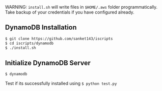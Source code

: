 WARNING: ``install.sh`` will write files in ``$HOME/.aws`` folder programmatically.
Take backup of your credentials if you have configured already.

## DynamoDB Installation

```sh
$ git clone https://github.com/sanket143/iscripts
$ cd iscripts/dynamodb
$ ./install.sh
```

## Initialize DynamoDB Server
```sh
$ dynamodb
```

Test if its successfully installed using ``$ python test.py``
